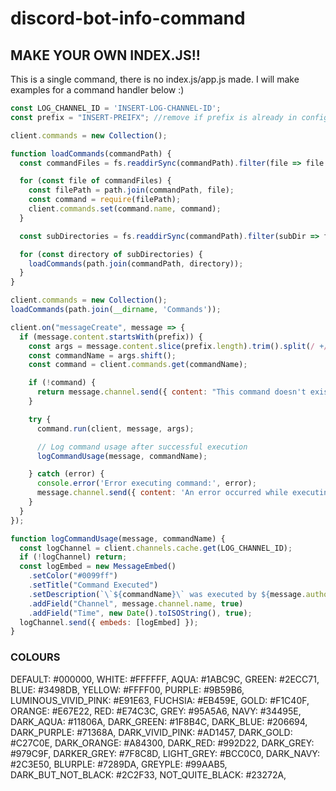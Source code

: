 # discord-bot-info-command
## **MAKE YOUR OWN INDEX.JS!!**

This is a single command, there is no index.js/app.js made. I will make examples for a command handler below :)

```js
const LOG_CHANNEL_ID = 'INSERT-LOG-CHANNEL-ID';
const prefix = "INSERT-PREIFX"; //remove if prefix is already in config file.

client.commands = new Collection();

function loadCommands(commandPath) {
  const commandFiles = fs.readdirSync(commandPath).filter(file => file.endsWith('.js'));

  for (const file of commandFiles) {
    const filePath = path.join(commandPath, file);
    const command = require(filePath);
    client.commands.set(command.name, command);
  }

  const subDirectories = fs.readdirSync(commandPath).filter(subDir => fs.statSync(path.join(commandPath, subDir)).isDirectory());

  for (const directory of subDirectories) {
    loadCommands(path.join(commandPath, directory));
  }
}

client.commands = new Collection();
loadCommands(path.join(__dirname, 'Commands'));

client.on("messageCreate", message => {
  if (message.content.startsWith(prefix)) {
    const args = message.content.slice(prefix.length).trim().split(/ +/g);
    const commandName = args.shift();
    const command = client.commands.get(commandName);

    if (!command) {
      return message.channel.send({ content: "This command doesn't exist. Please use (HELP COMMAND) to find all commands." });
    }

    try {
      command.run(client, message, args);

      // Log command usage after successful execution
      logCommandUsage(message, commandName);

    } catch (error) {
      console.error('Error executing command:', error);
      message.channel.send({ content: 'An error occurred while executing the command.' });
    }
  }
});

function logCommandUsage(message, commandName) {
  const logChannel = client.channels.cache.get(LOG_CHANNEL_ID);
  if (!logChannel) return;
  const logEmbed = new MessageEmbed()
    .setColor("#0099ff")
    .setTitle("Command Executed")
    .setDescription(`\`${commandName}\` was executed by ${message.author.tag}.`)
    .addField("Channel", message.channel.name, true)
    .addField("Time", new Date().toISOString(), true);
  logChannel.send({ embeds: [logEmbed] });
}
```

### __COLOURS__ 

DEFAULT: #000000,
WHITE: #FFFFFF,
AQUA: #1ABC9C,
GREEN: #2ECC71,
BLUE: #3498DB,
YELLOW: #FFFF00,
PURPLE: #9B59B6,
LUMINOUS_VIVID_PINK: #E91E63,
FUCHSIA: #EB459E,
GOLD: #F1C40F,
ORANGE: #E67E22,
RED: #E74C3C,
GREY: #95A5A6,
NAVY: #34495E,
DARK_AQUA: #11806A,
DARK_GREEN: #1F8B4C,
DARK_BLUE: #206694,
DARK_PURPLE: #71368A,
DARK_VIVID_PINK: #AD1457,
DARK_GOLD: #C27C0E,
DARK_ORANGE: #A84300,
DARK_RED: #992D22,
DARK_GREY: #979C9F,
DARKER_GREY: #7F8C8D,
LIGHT_GREY: #BCC0C0,
DARK_NAVY: #2C3E50,
BLURPLE: #7289DA,
GREYPLE: #99AAB5,
DARK_BUT_NOT_BLACK: #2C2F33,
NOT_QUITE_BLACK: #23272A,
